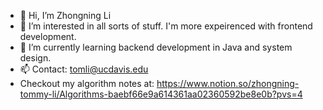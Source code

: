 - 👋 Hi, I’m Zhongning Li
- 👀 I’m interested in all sorts of stuff. I'm more expeirenced with frontend development.
- 🌱 I’m currently learning backend development in Java and system design.
- 📫 Contact: tomli@ucdavis.edu
- Checkout my algorithm notes at: https://www.notion.so/zhongning-tommy-li/Algorithms-baebf66e9a614361aa02360592be8e0b?pvs=4

<!---
tomli380576/tomli380576 is a ✨ special ✨ repository because its `README.md` (this file) appears on your GitHub profile.
You can click the Preview link to take a look at your changes.
--->
